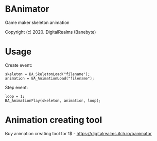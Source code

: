 # BAnimator
Game maker skeleton animation

Copyright (c) 2020. DigitalRealms (Banebyte)

# Usage
Create event:
```
skeleton = BA_SkeletonLoad("filename");
animation = BA_AnimationLoad("filename");
```

Step event:
```
loop = 1;
BA_AnimationPlay(skeleton, animation, loop);
```
# Animation creating tool
Buy animation creating tool for 1$ - https://digitalrealms.itch.io/banimator
